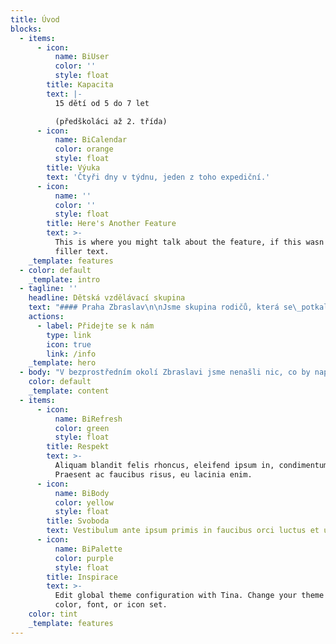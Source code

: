 ```yaml
---
title: Úvod
blocks:
  - items:
      - icon:
          name: BiUser
          color: ''
          style: float
        title: Kapacita
        text: |-
          15 dětí od 5 do 7 let 

          (předškoláci až 2. třída)
      - icon:
          name: BiCalendar
          color: orange
          style: float
        title: Výuka
        text: 'Čtyři dny v týdnu, jeden z toho expediční.'
      - icon:
          name: ''
          color: ''
          style: float
        title: Here's Another Feature
        text: >-
          This is where you might talk about the feature, if this wasn't just
          filler text.
    _template: features
  - color: default
    _template: intro
  - tagline: ''
    headline: Dětská vzdělávací skupina
    text: "#### Praha Zbraslav\n\nJsme skupina rodičů, která se\_potkala v\_místní lesní školce. Spojuje nás snaha najít vlídné prostředí pro naše vlastní děti, kde budou mít možnost pokračovat přirozeně v\_procesu poznávání světa.\n"
    actions:
      - label: Přidejte se k nám
        type: link
        icon: true
        link: /info
    _template: hero
  - body: "V bezprostředním okolí Zbraslavi jsme nenašli nic, co by naplňovalo naše představy, rozhodli jsme se\_tedy tvořit takový prostor sami.\n\nZaložili jsme spolek Habitat\_Zbraslav a\_těšíme se\_až\_spolu\_s\_dalšími dětmi a\_jejich rodiči vytvoříme inspirativní prostředí, kde\_budou mít prostor učit se a\_růst nejen naše děti, ale\_i\_my rodiče.\_\n"
    color: default
    _template: content
  - items:
      - icon:
          name: BiRefresh
          color: green
          style: float
        title: Respekt
        text: >-
          Aliquam blandit felis rhoncus, eleifend ipsum in, condimentum nibh.
          Praesent ac faucibus risus, eu lacinia enim.
      - icon:
          name: BiBody
          color: yellow
          style: float
        title: Svoboda
        text: Vestibulum ante ipsum primis in faucibus orci luctus et ultrices.
      - icon:
          name: BiPalette
          color: purple
          style: float
        title: Inspirace
        text: >-
          Edit global theme configuration with Tina. Change your theme's primary
          color, font, or icon set.
    color: tint
    _template: features
---
```






